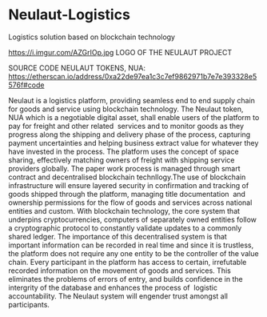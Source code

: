 # Neulaut-Logistics
Logistics solution based on blockchain technology 

https://i.imgur.com/AZGrIOp.jpg LOGO OF THE NEULAUT PROJECT


SOURCE CODE NEULAUT TOKENS, NUA: https://etherscan.io/address/0xa22de97ea1c3c7ef9862971b7e7e393328e5576f#code

Neulaut is a logistics platform, providing seamless end to end supply chain for goods and service using blockchain technology. The Neulaut token, NUA which is a negotiable digital asset, shall enable users of the platform to pay for freight and other related  services and to monitor goods as they progress along the shipping and delivery phase of the process, capturing payment uncertainties and helping business extract value for whatever they have invested in the process. The platform uses the concept of space sharing, effectively matching owners of freight with shipping service providers globally. The paper work process is managed through smart contract and decentralised blockchain technllogy.The use of blockchain infrastructure will ensure layered security in confirmation and tracking of goods shipped through the platform, managing title documentation  and ownership permissions for the flow of goods and services across national entities and custom. With blockchain technology, the core system that underpins cryptocurrencies, computers of separately owned entities follow a cryptographic protocol to constantly validate updates to a commonly shared ledger. The importance of this decentralised system is that important information can be recorded in real time and since it is trustless, the platform does not require any one entity to be the controller of the value chain. Every participant in the platform has access to certain, irrefutable recorded information on the movement of goods and services. This eliminates the problems of errors of entry, and builds confidence in the intergrity of the database and enhances the process of  logistic accountability. The Neulaut system will engender trust amongst all participants.

